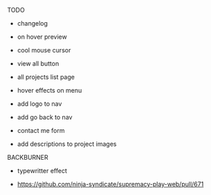 
TODO

- changelog
- on hover preview
- cool mouse cursor
- view all button
- all projects list page
- hover effects on menu

- add logo to nav
- add go back to nav
- contact me form
- add descriptions to project images

BACKBURNER

- typewritter effect

- https://github.com/ninja-syndicate/supremacy-play-web/pull/671
